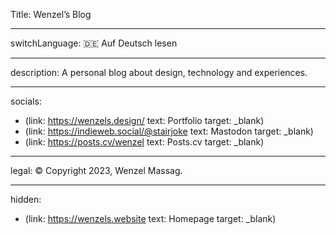 Title: Wenzel’s Blog

----

switchLanguage: 🇩🇪 Auf Deutsch lesen

----

description: A personal blog about design, technology and experiences.

----

socials:

- <nobr>(link: https://wenzels.design/ text: Portfolio target: _blank)</nobr>
- <nobr>(link: https://indieweb.social/@stairjoke text: Mastodon target: _blank)</nobr>
- <nobr>(link: https://posts.cv/wenzel text: Posts.cv target: _blank)</nobr>

----

legal: © Copyright 2023, Wenzel Massag.

----

hidden:

- <nobr>(link: https://wenzels.website text: Homepage target: _blank)</nobr>
